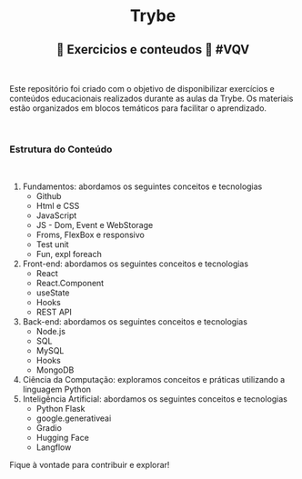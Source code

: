 <h1 align="center">Trybe</h1>
<h2 align="center">🚀 Exercicios e conteudos 🚀 #VQV</h2>
<br/>
<p>Este repositório foi criado com o objetivo de disponibilizar exercícios e conteúdos educacionais realizados durante as aulas da Trybe. Os materiais estão organizados em blocos temáticos para facilitar o aprendizado.</p>
<br/>
<h3>Estrutura do Conteúdo</h3>
<br />
<ol>
  <li>
    Fundamentos: abordamos os seguintes conceitos e tecnologias
    <ul>
      <li>Github</li>
      <li>Html e CSS</li>
      <li>JavaScript</li>
      <li>JS - Dom, Event e WebStorage</li>
      <li>Froms, FlexBox e responsivo</li>
      <li>Test unit</li>
      <li>Fun, expl foreach</li>
    </ul>
  </li>
  <li>
    Front-end: abordamos os seguintes conceitos e tecnologias
    <ul>
      <li>React</li>
      <li>React.Component</li>
      <li>useState</li>
      <li>Hooks</li>
      <li>REST API</li>
    </ul>
  </li>
  <li>
    Back-end: abordamos os seguintes conceitos e tecnologias
    <ul>
      <li>Node.js</li>
      <li>SQL</li>
      <li>MySQL</li>
      <li>Hooks</li>
      <li>MongoDB</li>
    </ul>
  </li>
   <li>
    Ciência da Computação: exploramos conceitos e práticas utilizando a linguagem Python
  </li>
  <li>
    Inteligência Artificial: abordamos os seguintes conceitos e tecnologias
    <ul>
      <li>Python Flask</li>
      <li>google.generativeai</li>
      <li>Gradio</li>
      <li>Hugging Face</li>
      <li>Langflow</li>
    </ul>
  </li>
</ol>

<p>Fique à vontade para contribuir e explorar!</p>
